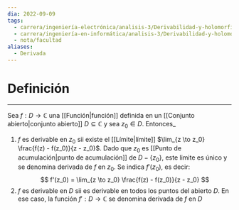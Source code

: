 ```yaml
---
dia: 2022-09-09
tags:
  - carrera/ingeniería-electrónica/analisis-3/Derivabilidad-y-holomorfía
  - carrera/ingeniería-en-informática/analisis-3/Derivabilidad-y-holomorfía
  - nota/facultad
aliases:
  - Derivada
---
```

# Definición
---
Sea $f : D \to \mathbb{C}$ una [[Función|función]] definida en un [[Conjunto abierto|conjunto abierto]] $D \subseteq \mathbb{C}$ y sea $z_0 \in D$.  Entonces_
1) $f$ es derivable en $z_0$ sii existe el [[Límite|límite]] $\lim_{z \to z_0} \frac{f(z) - f(z_0)}{z - z_0}$. Dado que $z_0$ es [[Punto de acumulación|punto de acumulación]] de $D - \{ z_0 \}$, este limite es único y se denomina derivada de $f$ en $z_0$. Se indica $f'(z_0)$, es decir:
	$$ f'(z_0) = \lim_{z \to z_0} \frac{f(z) - f(z_0)}{z - z_0} $$
2) $f$ es derivable en $D$ sii es derivable en todos los puntos del abierto $D$. En ese caso, la función $f' : D \to \mathbb{C}$ se denomina derivada de $f$ en $D$